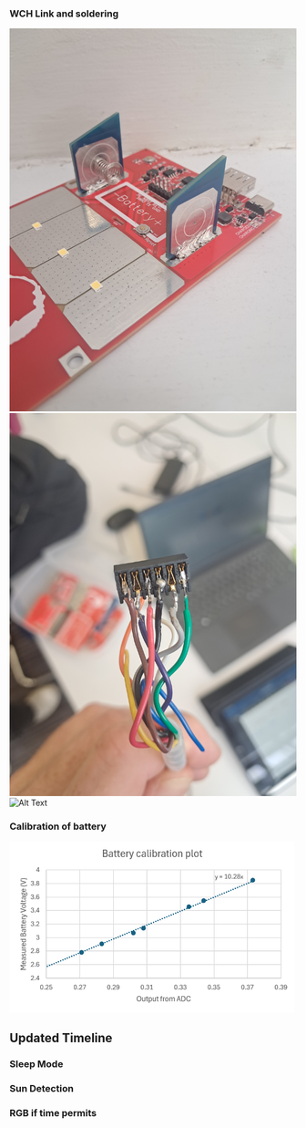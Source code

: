 ### WCH Link and soldering 
<img src="assets/1000021807.jpg" alt="Alt Text" > 


<img src="assets/1000021691.jpg" alt="Alt Text" > 


<img src="assets/newlink.jpg" alt="Alt Text" width="500" height="300"> 


### Calibration of battery 
<img src="assets/calibgraph.png" alt="Alt Text" width="500" height="300"> 



## Updated Timeline
### Sleep Mode
### Sun Detection
### RGB if time permits

